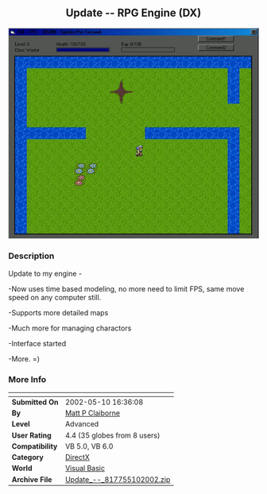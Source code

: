 ﻿<div align="center">

## Update \-\- RPG Engine \(DX\)

<img src="PIC2002510193655094.jpg">
</div>

### Description

Update to my engine -

-Now uses time based modeling, no more need to limit FPS, same move speed on any computer still.

-Supports more detailed maps

-Much more for managing charactors

-Interface started

-More. =)
 
### More Info
 


<span>             |<span>
---                |---
**Submitted On**   |2002-05-10 16:36:08
**By**             |[Matt P Claiborne](https://github.com/Planet-Source-Code/PSCIndex/blob/master/ByAuthor/matt-p-claiborne.md)
**Level**          |Advanced
**User Rating**    |4.4 (35 globes from 8 users)
**Compatibility**  |VB 5\.0, VB 6\.0
**Category**       |[DirectX](https://github.com/Planet-Source-Code/PSCIndex/blob/master/ByCategory/directx__1-44.md)
**World**          |[Visual Basic](https://github.com/Planet-Source-Code/PSCIndex/blob/master/ByWorld/visual-basic.md)
**Archive File**   |[Update\_\-\-\_817755102002\.zip](https://github.com/Planet-Source-Code/matt-p-claiborne-update-rpg-engine-dx__1-34659/archive/master.zip)








